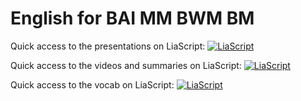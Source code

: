 # English for BAI MM BWM BM

Quick access to the presentations on LiaScript:
[![LiaScript](https://raw.githubusercontent.com/LiaScript/LiaScript/master/badges/course.svg)](https://liascript.github.io/course/?https://raw.githubusercontent.com/ToniMahojoni/English_for_BAI_MM_BWM_BM/main/presentations.md#1)

Quick access to the videos and summaries on LiaScript:
[![LiaScript](https://raw.githubusercontent.com/LiaScript/LiaScript/master/badges/course.svg)](https://liascript.github.io/course/?https://raw.githubusercontent.com/ToniMahojoni/English_for_BAI_MM_BWM_BM/main/videos_summaries.md#1)

Quick access to the vocab on LiaScript:
[![LiaScript](https://raw.githubusercontent.com/LiaScript/LiaScript/master/badges/course.svg)](https://liascript.github.io/course/?https://raw.githubusercontent.com/TUBAF-IUZ-LiaScript/English_for_BAI_MM_BWM_BM/main/vocab.md#1)